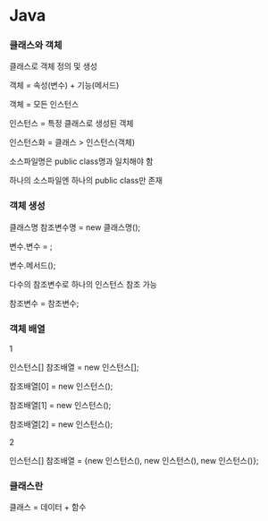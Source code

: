 # Java

### 클래스와 객체

클래스로 객체 정의 및 생성

객체 = 속성(변수) + 기능(메서드)

객체 = 모든 인스턴스

인스턴스 = 특정 클래스로 생성된 객체

인스턴스화 = 클래스 > 인스턴스(객체)

소스파일명은 public class명과 일치해야 함

하나의 소스파일엔 하나의 public class만 존재

### 객체 생성

클래스명 참조변수명 = new 클래스명();

변수.변수 = ;

변수.메서드();

다수의 참조변수로 하나의 인스턴스 참조 가능

참조변수 = 참조변수;

### 객체 배열

1

인스턴스[] 참조배열 = new 인스턴스[];

참조배열[0] = new 인스턴스();

참조배열[1] = new 인스턴스();

참조배열[2] = new 인스턴스();

2

인스턴스[] 참조배열 = {new 인스턴스(), new 인스턴스(), new 인스턴스()};

### 클래스란

클래스 = 데이터 + 함수